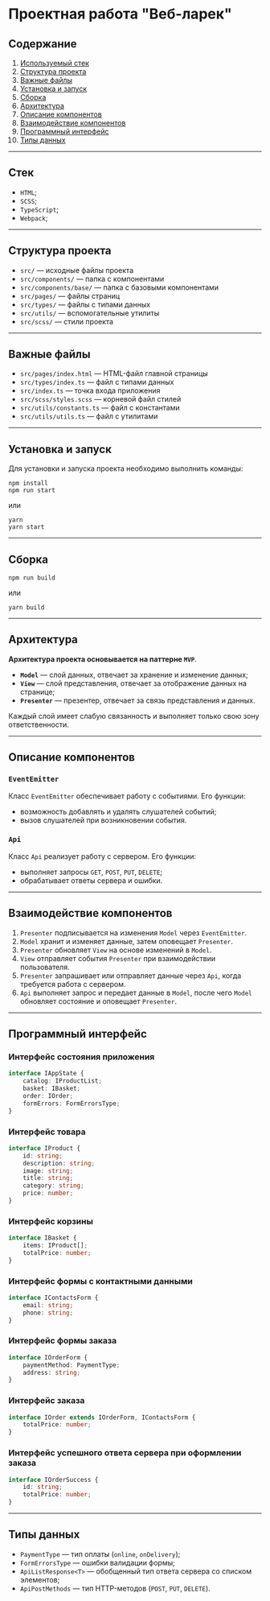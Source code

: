 # Проектная работа "Веб-ларек"

## Содержание

1. [Используемый стек](#стек)
2. [Структура проекта](#структура-проекта)
3. [Важные файлы](#важные-файлы)
4. [Установка и запуск](#установка-и-запуск)
5. [Сборка](#сборка)
6. [Архитектура](#архитектура)
7. [Описание компонентов](#описание-компонентов)
8. [Взаимодействие компонентов](#взаимодействие-компонентов)
9. [Программный интерфейс](#программный-интерфейс)
10. [Типы данных](#типы-данных)

---

## Стек

- `HTML`;
- `SCSS`;
- `TypeScript`;
- `Webpack`;

---

## Структура проекта

- `src/` — исходные файлы проекта
- `src/components/` — папка с компонентами
- `src/components/base/` — папка с базовыми компонентами
- `src/pages/` — файлы страниц
- `src/types/` — файлы с типами данных
- `src/utils/` — вспомогательные утилиты
- `src/scss/` — стили проекта

---

## Важные файлы

- `src/pages/index.html` — HTML-файл главной страницы
- `src/types/index.ts` — файл с типами данных
- `src/index.ts` — точка входа приложения
- `src/scss/styles.scss` — корневой файл стилей
- `src/utils/constants.ts` — файл с константами
- `src/utils/utils.ts` — файл с утилитами

---

## Установка и запуск

Для установки и запуска проекта необходимо выполнить команды:

```
npm install
npm run start
```

или

```
yarn
yarn start
```

---

## Сборка

```
npm run build
```

или

```
yarn build
```

---

## Архитектура

**Архитектура проекта основывается на паттерне `MVP`**.

- **`Model`** — слой данных, отвечает за хранение и изменение данных;
- **`View`** — слой представления, отвечает за отображение данных на странице;
- **`Presenter`** — презентер, отвечает за связь представления и данных.

Каждый слой имеет слабую связанность и выполняет только свою зону ответственности.

---

## Описание компонентов

### **`EventEmitter`**

Класс `EventEmitter` обеспечивает работу с событиями. Его функции:

- возможность добавлять и удалять слушателей событий;
- вызов слушателей при возникновении события.

### **`Api`**

Класс `Api` реализует работу с сервером. Его функции:

- выполняет запросы `GET`, `POST`, `PUT`, `DELETE`;
- обрабатывает ответы сервера и ошибки.

---

## Взаимодействие компонентов

1. `Presenter` подписывается на изменения `Model` через `EventEmitter`.
2. `Model` хранит и изменяет данные, затем оповещает `Presenter`.
3. `Presenter` обновляет `View` на основе изменений в `Model`.
4. `View` отправляет события `Presenter` при взаимодействии пользователя.
5. `Presenter` запрашивает или отправляет данные через `Api`, когда требуется работа с сервером.
6. `Api` выполняет запрос и передает данные в `Model`, после чего `Model` обновляет состояние и оповещает `Presenter`.

---

## Программный интерфейс

### Интерфейс состояния приложения

```ts
interface IAppState {
	catalog: IProductList;
	basket: IBasket;
	order: IOrder;
	formErrors: FormErrorsType;
}
```

### Интерфейс товара

```ts
interface IProduct {
	id: string;
	description: string;
	image: string;
	title: string;
	category: string;
	price: number;
}
```

### Интерфейс корзины

```ts
interface IBasket {
	items: IProduct[];
	totalPrice: number;
}
```

### Интерфейс формы с контактными данными

```ts
interface IContactsForm {
	email: string;
	phone: string;
}
```

### Интерфейс формы заказа

```ts
interface IOrderForm {
	paymentMethod: PaymentType;
	address: string;
}
```

### Интерфейс заказа

```ts
interface IOrder extends IOrderForm, IContactsForm {
	totalPrice: number;
}
```

### Интерфейс успешного ответа сервера при оформлении заказа

```ts
interface IOrderSuccess {
	id: string;
	totalPrice: number;
}
```

---

## Типы данных

- `PaymentType` — тип оплаты (`online`, `onDelivery`);
- `FormErrorsType` — ошибки валидации формы;
- `ApiListResponse<T>` — обобщенный тип ответа сервера со списком элементов;
- `ApiPostMethods` — тип HTTP-методов (`POST`, `PUT`, `DELETE`).
